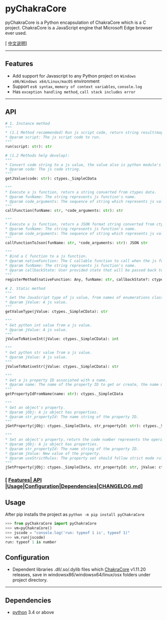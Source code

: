 # pyChakraCore

pyChakraCore is a Python encapsulation of ChakraCore which is a C project. ChakraCore is a JavaScript engine that Microsoft Edge browser ever used.

[ [中文说明](README_CN.md)]

---

## Features

-   Add support for Javascript to any Python project on `Windows x86/Windows x64/Linux/macOS` environment
-   Support `es6 syntax`, `memory of context variables`, `console.log`
-   Has `exception handling method`, `call stack includes error`

---

## API

```python
# 1. Instance method
"""
* (1.1 Method recommended) Run js script code, return string result(maybe "null"/"undefined").
* @param script: The js script code to run.
"""
run(script: str): str

# (1.2 Methods help develop):
"""
* Convert code string to a js value, the value also is python module's fundamental ctypes data type, cannot be handled directly by normal python functions.
* @param code: The js code string.
"""
getJValue(code: str): ctypes._SimpleCData

"""
* Execute a js function, return a string converted from ctypes data.
* @param funName: The string represents js function's name.
* @param code_arguments: The sequence of string which represents js value argument in the function, may be empty.
"""
callFunction(funName: str, *code_arguments: str): str

"""
* Execute a js function, return a JSON format string converted from ctypes data.
* @param funName: The string represents js function's name.
* @param code_arguments: The sequence of string which represents js value argument in the function, may be empty.
"""
callFunctionToJson(funName: str, *code_arguments: str): JSON str

"""
* Bind a C function to a js function.
* @param nativeFunction: The C callable function to call when the js function is executed, wrapped a python function by ctypes.CFUNCTYPE。
* @param funName: The string represents js function's name.
* @param callbackState: User provided state that will be passed back to the callback.
"""
registerMethod(nativeFunction: Any, funName: str, callbackState?: ctypes._SimpleCData): None

# 2. Static method
"""
* Get the JavaScript type of js value, from names of enumerations class JsValueType in the module.
* @param jValue: A js value.
"""
getValueType(jValue: ctypes._SimpleCData): str

"""
* Get python int value from a js value.
* @param jValue: A js value.
"""
jValueToNativeInt(jValue: ctypes._SimpleCData): int

"""
* Get python str value from a js value.
* @param jValue: A js value.
"""
jValueToNativeStr(jValue: ctypes._SimpleCData): str

"""
* Get a js property ID associated with a name.
* @param name: The name of the property ID to get or create, the name may consist of only digits.
"""
getPropertyIdFromName(name: str): ctypes._SimpleCData

"""
* Get an object's property.
* @param jObj: A js object has properties.
* @param str_propertyId: The name string of the property ID.
"""
jGetProperty(jObj: ctypes._SimpleCData, str_propertyId: str): ctypes._SimpleCData

"""
* Set an object's property，return the code number represents the operation succeeded or failed.
* @param jObj: A js object has properties.
* @param str_propertyId: The name string of the property ID.
* @param jValue: New value of the property.
* @param useStrictRules: The property set should follow strict mode rules or not.
"""
jSetProperty(jObj: ctypes._SimpleCData, str_propertyId: str, jValue: ctypes._SimpleCData, useStrictRules: bool): int
```

### [ [Features](#Features)|[ API ](#API)|[Usage](#Usage)|[Configuration](#Configuration)|[Dependencies](#Dependencies)|[CHANGELOG.md](CHANGELOG.md)]

## Usage

After pip installs the project as `python -m pip install pyChakraCore`

```python
>>> from pyChakraCore import pyChakraCore
>>> vm=pyChakraCore()
>>> jscode = "console.log('run: typeof 1 is', typeof 1)"
>>> vm.run(jscode)
run: typeof 1 is number
```

## Configuration

-   Dependent libraries .dll/.so/.dylib files which [ChakraCore](https://github.com/chakra-core/ChakraCore) v1.11.20 releases, save in windowsx86/windowsx64/linux/osx folders under project directory.

---

## Dependencies

-   [python](https://www.python.org/) 3.4 or above
